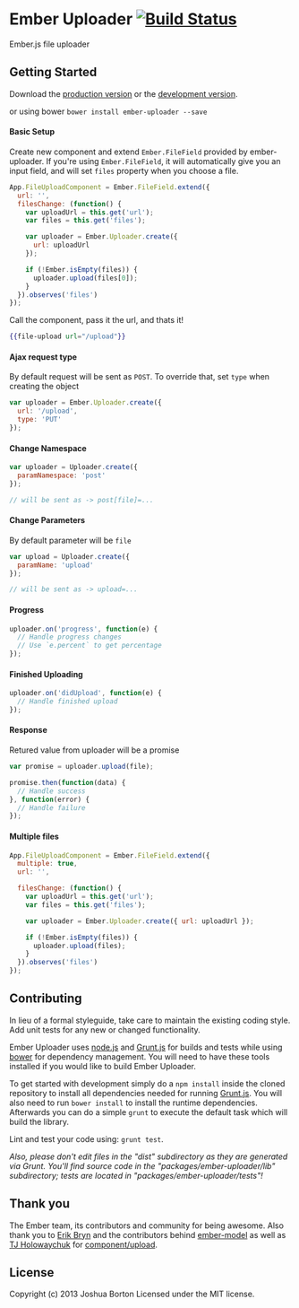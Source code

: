 # Ember Uploader [![Build Status](https://travis-ci.org/benefitcloud/ember-uploader.png?branch=develop)](https://travis-ci.org/benefitcloud/ember-uploader)

Ember.js file uploader

## Getting Started

Download the [production version][min] or the [development version][max].

[min]: https://raw.github.com/benefitcloud/ember-uploader/master/dist/ember-uploader.min.js
[max]: https://raw.github.com/benefitcloud/ember-uploader/master/dist/ember-uploader.js

or using bower `bower install ember-uploader --save`

#### Basic Setup
Create new component and extend `Ember.FileField` provided by ember-uploader. If you're using `Ember.FileField`, it will automatically give you an input field, and will set `files` property when you choose a file.

```js
App.FileUploadComponent = Ember.FileField.extend({
  url: '',
  filesChange: (function() {
    var uploadUrl = this.get('url');
    var files = this.get('files');

    var uploader = Ember.Uploader.create({
      url: uploadUrl
    });

    if (!Ember.isEmpty(files)) {
      uploader.upload(files[0]);
    }
  }).observes('files')
});
```

Call the component, pass it the url, and thats it!
```hbs
{{file-upload url="/upload"}}
```

#### Ajax request type
By default request will be sent as `POST`. To override that, set `type` when creating the object

```js
var uploader = Ember.Uploader.create({
  url: '/upload',
  type: 'PUT'
});
```

#### Change Namespace

```js
var uploader = Uploader.create({
  paramNamespace: 'post'
});

// will be sent as -> post[file]=...
```

#### Change Parameters
By default parameter will be `file`

```js
var upload = Uploader.create({
  paramName: 'upload'
});

// will be sent as -> upload=...
```

#### Progress

```js
uploader.on('progress', function(e) {
  // Handle progress changes
  // Use `e.percent` to get percentage
});
```

#### Finished Uploading

```js
uploader.on('didUpload', function(e) {
  // Handle finished upload
});
```

#### Response
Retured value from uploader will be a promise

```js
var promise = uploader.upload(file);

promise.then(function(data) {
  // Handle success
}, function(error) {
  // Handle failure
});
```

#### Multiple files
```js
App.FileUploadComponent = Ember.FileField.extend({
  multiple: true,
  url: '',

  filesChange: (function() {
    var uploadUrl = this.get('url');
    var files = this.get('files');

    var uploader = Ember.Uploader.create({ url: uploadUrl });

    if (!Ember.isEmpty(files)) {
      uploader.upload(files);
    }
  }).observes('files')
});
```

## Contributing
In lieu of a formal styleguide, take care to maintain the existing coding style. Add unit tests for any new or changed functionality.

Ember Uploader uses [node.js](http://nodejs.org) and [Grunt.js](http://gruntjs.com/) for builds and tests while using [bower](http://bower.io/) for dependency management. You will need to have these tools installed if you would like to build Ember Uploader.

To get started with development simply do a `npm install` inside the cloned repository to install all dependencies needed for running [Grunt.js](http://gruntjs.com/). You will also need to run `bower install` to install the runtime dependencies. Afterwards you can do a simple `grunt` to execute the default task which will  build the library.

Lint and test your code using: `grunt test`.

_Also, please don't edit files in the "dist" subdirectory as they are generated via Grunt. You'll find source code in the "packages/ember-uploader/lib" subdirectory; tests are located in "packages/ember-uploader/tests"!_

## Thank you
The Ember team, its contributors and community for being awesome. Also thank you to [Erik Bryn](http://twitter.com/ebryn) and the contributors behind [ember-model](http://github.com/ebryn/ember-model) as well as [TJ Holowaychuk](http://twitter.com/tjholowaychuk) for [component/upload](http://github.com/component/upload).

## License
Copyright (c) 2013 Joshua Borton
Licensed under the MIT license.
